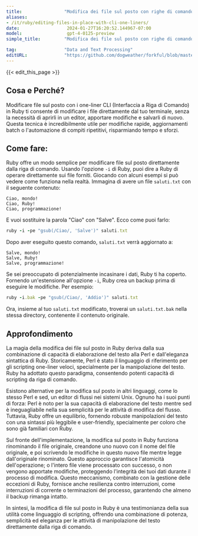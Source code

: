 ```yaml
---
title:                "Modifica dei file sul posto con righe di comando CLI"
aliases:
- /it/ruby/editing-files-in-place-with-cli-one-liners/
date:                  2024-01-27T16:20:52.144967-07:00
model:                 gpt-4-0125-preview
simple_title:         "Modifica dei file sul posto con righe di comando CLI"

tag:                  "Data and Text Processing"
editURL:              "https://github.com/dogweather/forkful/blob/master/content/it/ruby/editing-files-in-place-with-cli-one-liners.md"
---
```


{{< edit_this_page >}}

## Cosa e Perché?

Modificare file sul posto con i one-liner CLI (Interfaccia a Riga di Comando) in Ruby ti consente di modificare i file direttamente dal tuo terminale, senza la necessità di aprirli in un editor, apportare modifiche e salvarli di nuovo. Questa tecnica è incredibilmente utile per modifiche rapide, aggiornamenti batch o l'automazione di compiti ripetitivi, risparmiando tempo e sforzi.

## Come fare:

Ruby offre un modo semplice per modificare file sul posto direttamente dalla riga di comando. Usando l'opzione `-i` di Ruby, puoi dire a Ruby di operare direttamente sui file forniti. Giocando con alcuni esempi si può vedere come funziona nella realtà. Immagina di avere un file `saluti.txt` con il seguente contenuto:

```
Ciao, mondo!
Ciao, Ruby!
Ciao, programmazione!
```

E vuoi sostituire la parola "Ciao" con "Salve". Ecco come puoi farlo:

```Ruby
ruby -i -pe "gsub(/Ciao/, 'Salve')" saluti.txt
```

Dopo aver eseguito questo comando, `saluti.txt` verrà aggiornato a:

```
Salve, mondo!
Salve, Ruby!
Salve, programmazione!
```

Se sei preoccupato di potenzialmente incasinare i dati, Ruby ti ha coperto. Fornendo un'estensione all'opzione `-i`, Ruby crea un backup prima di eseguire le modifiche. Per esempio:

```Ruby
ruby -i.bak -pe "gsub(/Ciao/, 'Addio')" saluti.txt
```

Ora, insieme al tuo `saluti.txt` modificato, troverai un `saluti.txt.bak` nella stessa directory, contenente il contenuto originale.

## Approfondimento

La magia della modifica dei file sul posto in Ruby deriva dalla sua combinazione di capacità di elaborazione del testo alla Perl e dall'eleganza sintattica di Ruby. Storicamente, Perl è stato il linguaggio di riferimento per gli scripting one-liner veloci, specialmente per la manipolazione del testo. Ruby ha adottato questo paradigma, consentendo potenti capacità di scripting da riga di comando.

Esistono alternative per la modifica sul posto in altri linguaggi, come lo stesso Perl e sed, un editor di flussi nei sistemi Unix. Ognuno ha i suoi punti di forza: Perl è noto per la sua capacità di elaborazione del testo mentre sed è ineguagliabile nella sua semplicità per le attività di modifica del flusso. Tuttavia, Ruby offre un equilibrio, fornendo robuste manipolazioni del testo con una sintassi più leggibile e user-friendly, specialmente per coloro che sono già familiari con Ruby.

Sul fronte dell'implementazione, la modifica sul posto in Ruby funziona rinominando il file originale, creandone uno nuovo con il nome del file originale, e poi scrivendo le modifiche in questo nuovo file mentre legge dall'originale rinominato. Questo approccio garantisce l'atomicità dell'operazione; o l'intero file viene processato con successo, o non vengono apportate modifiche, proteggendo l'integrità dei tuoi dati durante il processo di modifica. Questo meccanismo, combinato con la gestione delle eccezioni di Ruby, fornisce anche resilienza contro interruzioni, come interruzioni di corrente o terminazioni del processo, garantendo che almeno il backup rimanga intatto.

In sintesi, la modifica di file sul posto in Ruby è una testimonianza della sua utilità come linguaggio di scripting, offrendo una combinazione di potenza, semplicità ed eleganza per le attività di manipolazione del testo direttamente dalla riga di comando.
